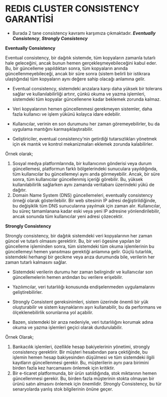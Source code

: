 # REDIS CLUSTER CONSISTENCY GARANTİSİ

* Burada 2 tane consistency kavramı karşımıza çıkmaktadır. **_Eventually Consistency_**,  **_Strongly Consistency_**

**Eventually Consistency**

Eventual consistency, bir dağıtık sistemde, tüm kopyaların zamanla tutarlı hale geleceğini, ancak bunun hemen 
gerçekleşmeyebileceğini kabul eder. Bu, bir güncelleme yapıldıktan sonra, tüm kopyaların anında güncellenmeyebileceği, 
ancak bir süre sonra (sistem belirli bir istikrara ulaştığında) tüm kopyaların aynı değere sahip olacağı anlamına gelir.

* Eventual consistency, sistemdeki arızalara karşı daha yüksek bir tolerans sağlar ve kullanılabilirliği artırır, 
çünkü okuma ve yazma işlemleri, sistemdeki tüm kopyalar güncellenene kadar beklemek zorunda kalmaz.

* Veri kopyalarının hemen güncellenmesi gerekmeyen sistemler, daha fazla kullanıcı ve işlem yükünü kolayca idare edebilir.

* Kullanıcılar, verinin en son durumunu her zaman göremeyebilirler, bu da uygulama mantığını karmaşıklaştırabilir.

* Geliştiriciler, eventual consistency'nin getirdiği tutarsızlıkları yönetmek için ek mantık ve kontrol mekanizmaları 
eklemek zorunda kalabilirler.

Örnek olarak;
1) Sosyal medya platformlarında, bir kullanıcının gönderisi veya durum güncellemesi, platformun farklı bölgelerindeki 
sunuculara yayıldığında, tüm kullanıcılar bu güncellemeyi aynı anda görmeyebilir. Ancak, bir süre sonra, tüm kullanıcılar 
güncellenmiş içeriği görebilir. Bu, yüksek kullanılabilirlik sağlarken aynı zamanda veritabanı üzerindeki yükü de dağıtır.
2) Domain Name System (DNS) güncellemeleri, eventually consistency örneği olarak gösterilebilir. Bir web sitesinin IP 
adresi değiştirildiğinde, bu değişiklik tüm DNS sunucularına yayılmak için zaman alır. Kullanıcılar, bu süreç tamamlanana 
kadar eski veya yeni IP adresine yönlendirilebilir, ancak sonunda tüm kullanıcılar yeni adresi çözecektir.


**Strongly Consistency**

Strongly consistency, bir dağıtık sistemdeki veri kopyalarının her zaman güncel ve tutarlı olmasını gerektirir. 
Bu, bir veri ögesine yapılan bir güncelleme işleminden sonra, tüm sistemdeki tüm okuma işlemlerinin bu güncellemeyi 
hemen yansıtması gerektiği anlamına gelir. Güçlü tutarlılık, sistemdeki herhangi bir gecikme veya arıza durumunda bile, 
verilerin her zaman tutarlı kalmasını sağlar.

* Sistemdeki verilerin durumu her zaman belirgindir ve kullanıcılar son güncellemelerin hemen ardından bu verilere 
erişebilir.

* Yazılımcılar, veri tutarlılığı konusunda endişelenmeden uygulamalarını geliştirebilirler.

* Strongly Consistent gereksinimleri, sistem üzerinde önemli bir yük oluşturabilir ve sistem kaynaklarını aşırı 
kullanabilir, bu da performans ve ölçeklenebilirlik sorunlarına yol açabilir.

* Bazen, sistemdeki bir arıza nedeniyle, veri tutarlılığını korumak adına okuma ve yazma işlemleri geçici olarak 
durdurulabilir.

Örnek Olarak;
1) Bankacılık işlemleri, özellikle hesap bakiyelerinin yönetimi, strongly consistency gerektirir. Bir müşteri hesabından 
para çektiğinde, bu işlemin hemen hesap bakiyesinden düşülmesi ve tüm sistemdeki ilgili kayıtların güncellenmesi gerekir. 
Bu, müşterilerin aynı para birimini birden fazla kez harcamasını önlemek için kritiktir.
2) Bir e-ticaret platformunda, bir ürün satıldığında, stok miktarının hemen güncellenmesi gerekir. Bu, birden fazla 
müşterinin stokta olmayan bir ürünü satın almasını önlemek için önemlidir. Strongly Consistency, bu tür senaryolarda 
yanlış stok bilgilerinin önüne geçer.